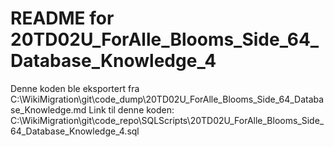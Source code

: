 # README for 20TD02U_ForAlle_Blooms_Side_64_Database_Knowledge_4
Denne koden ble eksportert fra C:\WikiMigration\git\code_dump\20TD02U_ForAlle_Blooms_Side_64_Database_Knowledge.md
Link til denne koden: C:\WikiMigration\git\code_repo\SQLScripts\20TD02U_ForAlle_Blooms_Side_64_Database_Knowledge_4.sql
